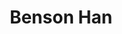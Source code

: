 ---
layout: people
title: Benson Han
picture: benson_han
twitter: bensonjaminhan
github: bensonhan
email: bensonjaminhan@gmail.com
role: participant
---